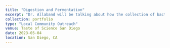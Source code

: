 ```yaml
---
title: "Digestion and Fermentation"
excerpt: "Dr. Allaband will be talking about how the collection of bacteria and other microscopic creatures of the gut microbiome can help both animals and people digest their food and stay healthy. She will cover a variety of different topics - including probiotics, different ways animals digest their food, how diet impacts health, and debunk an animal myth or two."
collection: portfolio
type: "Local Community Outreach"
venue: Taste of Science San Diego
date: 2023-05-04
location: San Diego, CA
---
```


